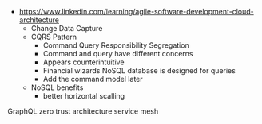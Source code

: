  - https://www.linkedin.com/learning/agile-software-development-cloud-architecture
	 - Change Data Capture
     - CQRS Pattern
		 - Command Query Responsibility Segregation 
		 - Command and query have different concerns 
		 - Appears counterintuitive 
		 - Financial wizards NoSQL database is designed for queries 
		 - Add the command model later
     - NoSQL benefits
       - better horizontal scalling

GraphQL
zero trust architecture
service mesh